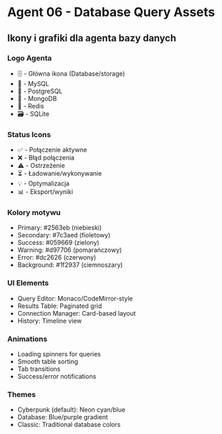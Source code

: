 # Agent 06 - Database Query Assets

## Ikony i grafiki dla agenta bazy danych

### Logo Agenta
- 🗄️ - Główna ikona (Database/storage)
- 🐬 - MySQL 
- 🐘 - PostgreSQL
- 🍃 - MongoDB
- 🔴 - Redis
- 🗃️ - SQLite

### Status Icons
- ✅ - Połączenie aktywne
- ❌ - Błąd połączenia
- ⚠️ - Ostrzeżenie
- ⏳ - Ładowanie/wykonywanie
- 💡 - Optymalizacja
- 📊 - Eksport/wyniki

### Kolory motywu
- Primary: #2563eb (niebieski)
- Secondary: #7c3aed (fioletowy) 
- Success: #059669 (zielony)
- Warning: #d97706 (pomarańczowy)
- Error: #dc2626 (czerwony)
- Background: #1f2937 (ciemnoszary)

### UI Elements
- Query Editor: Monaco/CodeMirror-style
- Results Table: Paginated grid
- Connection Manager: Card-based layout
- History: Timeline view

### Animations
- Loading spinners for queries
- Smooth table sorting
- Tab transitions
- Success/error notifications

### Themes
- Cyberpunk (default): Neon cyan/blue
- Database: Blue/purple gradient
- Classic: Traditional database colors
